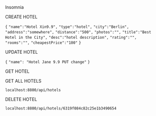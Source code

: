 Insomnia



CREATE HOTEL

`{`
 `"name":"Hotel Xin9.9",`
 `"type":"hotel",`
 `"city":"Berlin",`
 `"address":"somewhere",`
 `"distance":"500",`
 `"photos":"",`
 `"title":"Best Hotel in the City",`
 `"desc":"hotel description",`
 `"rating":"",`
 `"rooms":"",`
 `"cheapestPrice":"100"`
`}`



UPDATE HOTEL

`{`
	`"name": "Hotel Jane 9.9 PUT change"`
`}`



GET HOTEL



GET ALL HOTELS

`localhost:8800/api/hotels`



DELETE HOTEL

`localhost:8800/api/hotels/6319f084c82c25e1b3490654`